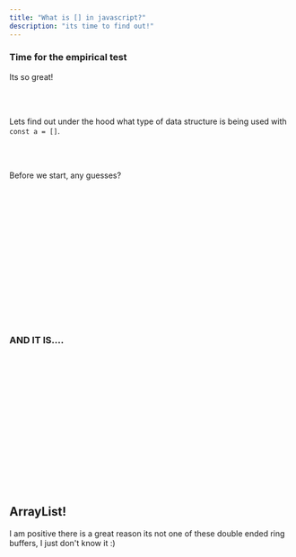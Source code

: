 ```yaml
---
title: "What is [] in javascript?"
description: "its time to find out!"
---
```


### Time for the empirical test
Its so great!

<br/>
<br/>

Lets find out under the hood what type of data structure is being used with
`const a = []`.

<br/>
<br/>

Before we start, any guesses?

<br/>
<br/>
<br/>
<br/>
<br/>
<br/>
<br/>
<br/>
<br/>
<br/>
<br/>
<br/>
<br/>
<br/>

### AND IT IS....

<br/>
<br/>
<br/>
<br/>
<br/>
<br/>
<br/>
<br/>
<br/>
<br/>
<br/>
<br/>
<br/>
<br/>

## ArrayList!
I am positive there is a great reason its not one of these double ended ring
buffers, I just don't know it :)

<br/>
<br/>
<br/>
<br/>
<br/>
<br/>
<br/>
<br/>
<br/>
<br/>
<br/>
<br/>
<br/>
<br/>










